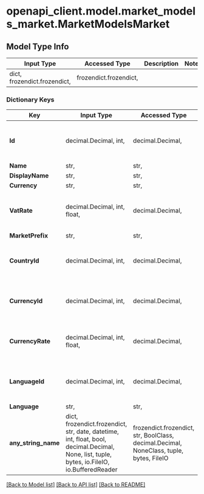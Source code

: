 # openapi_client.model.market_models_market.MarketModelsMarket

## Model Type Info
Input Type | Accessed Type | Description | Notes
------------ | ------------- | ------------- | -------------
dict, frozendict.frozendict,  | frozendict.frozendict,  |  | 

### Dictionary Keys
Key | Input Type | Accessed Type | Description | Notes
------------ | ------------- | ------------- | ------------- | -------------
**Id** | decimal.Decimal, int,  | decimal.Decimal,  |  | [optional] value must be a 32 bit integer
**Name** | str,  | str,  |  | [optional] 
**DisplayName** | str,  | str,  |  | [optional] 
**Currency** | str,  | str,  |  | [optional] 
**VatRate** | decimal.Decimal, int, float,  | decimal.Decimal,  |  | [optional] value must be a 64 bit float
**MarketPrefix** | str,  | str,  |  | [optional] 
**CountryId** | decimal.Decimal, int,  | decimal.Decimal,  |  | [optional] value must be a 32 bit integer
**CurrencyId** | decimal.Decimal, int,  | decimal.Decimal,  |  | [optional] value must be a 32 bit integer
**CurrencyRate** | decimal.Decimal, int, float,  | decimal.Decimal,  |  | [optional] value must be a 64 bit float
**LanguageId** | decimal.Decimal, int,  | decimal.Decimal,  |  | [optional] value must be a 32 bit integer
**Language** | str,  | str,  |  | [optional] 
**any_string_name** | dict, frozendict.frozendict, str, date, datetime, int, float, bool, decimal.Decimal, None, list, tuple, bytes, io.FileIO, io.BufferedReader | frozendict.frozendict, str, BoolClass, decimal.Decimal, NoneClass, tuple, bytes, FileIO | any string name can be used but the value must be the correct type | [optional]

[[Back to Model list]](../../README.md#documentation-for-models) [[Back to API list]](../../README.md#documentation-for-api-endpoints) [[Back to README]](../../README.md)

